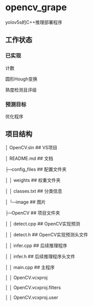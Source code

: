 # opencv_grape
yolov5s的C++推理部署程序

## 工作状态

### 已实现

计数

圆形Hough变换

熟度检测且评级

### 预测目标

优化程序

## 项目结构

│  OpenCV.sln	  ## VS项目

│  README.md	## 文档

├─config_files	## 配置文件夹

│  │  weights	 ## 权重文件夹

│  │  classes.txt	## 分类信息

│  └─image	## 图片

├─OpenCV	## 项目文件夹

│  │  detect.cpp	## OpenCV实现预测

│  │  detect.h	    ## OpenCV实现预测头文件

│  │  infer.cpp	  ## 后续推理程序

│  │  infer.h	      ## 后续推理程序头文件

│  │  main.cpp	 ## 主程序

│  │  OpenCV.vcxproj

│  │  OpenCV.vcxproj.filters

│  │  OpenCV.vcxproj.user

